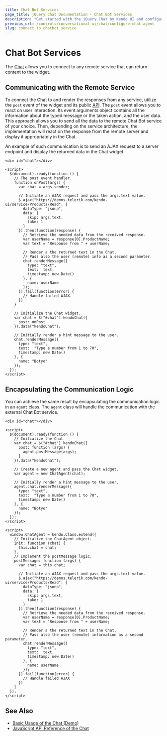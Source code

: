 ```yaml
---
title: Chat Bot Services
page_title: jQuery Chat Documentation - Chat Bot Services
description: "Get started with the jQuery Chat by Kendo UI and configure and connect the Kendo UI Chat widget to an existing Bot framework / service of choice."
previous_url: /controls/conversational-ui/chat/configure-chat-agent
slug: connect_to_chatbot_service
---
```


# Chat Bot Services

The [Chat](https://demos.telerik.com/kendo-ui/chat/index) allows you to connect to any remote service that can return content to the widget.

## Communicating with the Remote Service

To connect the Chat to and render the responses from any service, utilize the `post` event of the widget and its public [API](/api/javascript/ui/chat). The `post` event allows you to react on user interaction. Its event arguments object contains all the information about the typed message or the taken action, and the user data. This approach allows you to send all the data to the remote Chat Bot service of your choice. Then, depending on the service architecture, the implementation will react on the response from the remote server and display it appropriately in the Chat.

An example of such communication is to send an AJAX request to a server endpoint and display the returned data in the Chat widget.

```dojo
<div id="chat"></div>

<script>
  $(document).ready(function () {
    // The post event handler.
    function onPost(args) {
      var chat = args.sender;

      // Initiate an AJAX request and pass the args.text value.
      $.ajax("https://demos.telerik.com/kendo-ui/service/Products/Read", {
        dataType: "jsonp",
        data: {
          skip: args.text,
          take: 1
        }
      }).then(function(response) {
        // Retrieve the needed data from the received response.
        var userName = response[0].ProductName;
        var text = "Response from " + userName;

        // Render a the returned text in the Chat.
        // Pass also the user (remote) info as a second parameter.
        chat.renderMessage({
          type: "text",
          text:  text,
          timestamp: new Date()
        }, {
          name: userName
        });
      }).fail(function(error) {
        // Handle failed AJAX.
      })
    }

    // Initialize the Chat widget.
    var chat = $("#chat").kendoChat({
      post: onPost
    }).data("kendoChat");

    // Initially render a hint message to the user.
    chat.renderMessage({
      type: "text",
      text:  "Type a number from 1 to 70",
      timestamp: new Date()
    }, {
      name: "Botyo"
    });
  });
</script>
```

## Encapsulating the Communication Logic

You can achieve the same result by encapsulating the communication logic in an `agent` class. The `agent` class will handle the communication with the external Chat Bot service.

```dojo
<div id="chat"></div>

<script>
  $(document).ready(function () {
    // Initialize the Chat
    var chat = $("#chat").kendoChat({
      post: function (args) {
        agent.postMessage(args);
      }
    }).data("kendoChat");

    // Create a new agent and pass the Chat widget.
    var agent = new ChatAgent(chat);

    // Initially render a hint message to the user.
    agent.chat.renderMessage({
      type: "text",
      text:  "Type a number from 1 to 70",
      timestamp: new Date()
    }, {
      name: "Botyo"
    });
  });
</script>

<script>
  window.ChatAgent = kendo.Class.extend({
    // Initialize the ChatAgent object.
    init: function (chat) {
      this.chat = chat;
    },
    // Implement the postMessage logic.
    postMessage: function (args) {
      var chat = this.chat;

      // Initiate an AJAX request and pass the args.text value.
      $.ajax("https://demos.telerik.com/kendo-ui/service/Products/Read", {
        dataType: "jsonp",
        data: {
          skip: args.text,
          take: 1
        }
      }).then(function(response) {
        // Retrieve the needed data from the received response.
        var userName = response[0].ProductName;
        var text = "Response from " + userName;

        // Render a the returned text in the Chat.
        // Pass also the user (remote) information as a second parameter.
        chat.renderMessage({
          type: "text",
          text:  text,
          timestamp: new Date()
        }, {
          name: userName
        });
      }).fail(function(error) {
        // Handle failed AJAX
      })
    }
  });
</script>
```

## See Also

* [Basic Usage of the Chat (Demo)](https://demos.telerik.com/kendo-ui/chat/index)
* [JavaScript API Reference of the Chat](/api/javascript/ui/chat)
